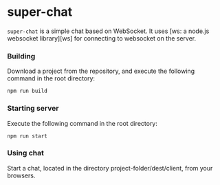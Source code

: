 # super-chat
`super-chat` is a simple chat based on WebSocket. It uses [ws: a node.js websocket library][ws]
for connecting to websocket on the server.

### Building

Download a project from the repository, and execute the following command in the root directory:
```
npm run build
```

### Starting server

Execute the following command in the root directory:
```
npm run start
```

### Using chat

Start a chat, located in the directory project-folder/dest/client, from your browsers.

[archive]: http://einaros.github.io/ws/